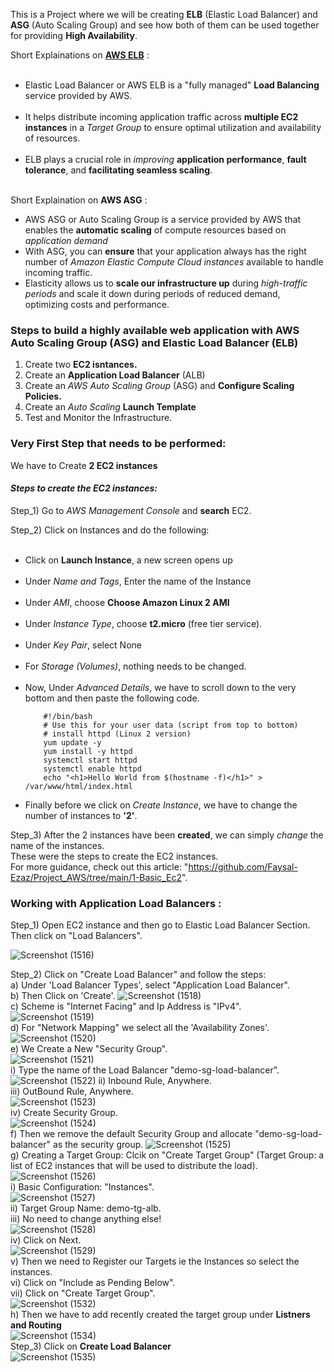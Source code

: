 This is a Project where we will be creating <b>ELB</b> (Elastic Load Balancer) and <b>ASG</b> (Auto Scaling Group) and see how both of them can be used together for providing <b>High Availability</b>.  

Short Explainations on <u><b>AWS ELB</b></u> :  
    <ul>   
      <li>Elastic Load Balancer or AWS ELB is a "fully managed" <b>Load Balancing</b> service provided by AWS.</li>  
      <li>It helps distribute incoming application traffic across <b>multiple EC2 instances</b> in a <i>Target Group</i> to ensure optimal utilization and availability of resources.</li>  
      <li>ELB plays a crucial role in <i>improving</i> <b>application performance</b>, <b>fault tolerance</b>, and <b>facilitating seamless scaling</b>.</li>  
    </ul>  

Short Explaination on <b>AWS ASG</b> : 
  <ul>
    <li>AWS ASG or Auto Scaling Group is a service provided by AWS that enables the <b>automatic scaling</b> of compute resources based on <i>application demand</i></li>  
    <li>With ASG, you can <b>ensure</b> that your application always has the right number of <i>Amazon Elastic Compute Cloud instances</i> available to handle incoming traffic.</li>  
    <li>Elasticity allows us to <b>scale our infrastructure up</b> during <i>high-traffic periods</i> and scale it down during periods of reduced demand, optimizing costs and performance.</li>
  </ul>  

  <h3>Steps to build a highly available web application with AWS Auto Scaling Group (ASG) and Elastic Load Balancer (ELB)</h3>  
  <ol>
    <li>Create two <b>EC2 isntances.</b> </li>  
    <li>Create an <b>Application Load Balancer</b> (ALB) </li>  
    <li>Create an <i>AWS Auto Scaling Group</i> (ASG) and <b>Configure Scaling Policies.</b></li>  
    <li>Create an <i>Auto Scaling</i> <b>Launch Template</b></li>  
    <li>Test and Monitor the Infrastructure.</li>
  </ol>  

<h3>Very First Step that needs to be performed: </h3>    

We have to Create <b>2 EC2 instances</b>  


<h4><i>Steps to create the EC2 instances:</i></h4>    

Step_1) Go to <i>AWS Management Console</i> and <b>search</b> EC2.    

Step_2) Click on Instances and do the following:  
    <ul>  
        <li>Click on <b>Launch Instance</b>, a new screen opens up</li>  
        <li>Under <i>Name and Tags</i>, Enter the name of the Instance</li>  
        <li>Under <i>AMI</i>, choose <b>Choose Amazon Linux 2 AMI</b></li>  
        <li>Under <i>Instance Type</i>, choose <b>t2.micro</b> (free tier service).</li>  
        <li>Under <i>Key Pair</i>, select None</li>  
        <li>For <i>Storage (Volumes)</i>, nothing needs to be changed. </li>  
        <li>Now, Under <i>Advanced Details</i>, we have to scroll down to the very bottom and then paste the following code. </li>  
  
        #!/bin/bash  
        # Use this for your user data (script from top to bottom)  
        # install httpd (Linux 2 version)  
        yum update -y  
        yum install -y httpd  
        systemctl start httpd  
        systemctl enable httpd  
        echo "<h1>Hello World from $(hostname -f)</h1>" > /var/www/html/index.html  
<li>Finally before we click on <i>Create Instance</i>, we have to change the number of instances to <b>'2'</b>.</li>        
</ul>      

Step_3) After the 2 instances have been <b>created</b>, we can simply <i>change</i> the name of the instances.  
These were the steps to create the EC2 instances.  
For more guidance, check out this article:  "https://github.com/Faysal-Ezaz/Project_AWS/tree/main/1-Basic_Ec2".  


<h3>Working with <b>Application Load Balancers</b> :</h3>  
Step_1) Open EC2 instance and then go to Elastic Load Balancer Section. Then click on "Load Balancers".    

![Screenshot (1516)](https://github.com/Faysal-Ezaz/Project_AWS/assets/95119493/c0380e3b-4421-42b9-9d02-fff154e7115b)  

Step_2) Click on "Create Load Balancer" and follow the steps:  
        a) Under 'Load Balancer Types', select "Application Load Balancer".   
        b) Then Click on 'Create'.
        ![Screenshot (1518)](https://github.com/Faysal-Ezaz/Project_AWS/assets/95119493/0fb72277-cbeb-4a21-976b-b1718c1cdadb)    
        c) Scheme is "Internet Facing" and Ip Address is "IPv4".  
        ![Screenshot (1519)](https://github.com/Faysal-Ezaz/Project_AWS/assets/95119493/6dd67486-8623-479e-bbbb-64093077022d)  
        d) For "Network Mapping"  we select all the 'Availability Zones'.  
        ![Screenshot (1520)](https://github.com/Faysal-Ezaz/Project_AWS/assets/95119493/48d4ae3d-0de6-43ad-9a7a-89bdb9fa1aae)  
        e) We Create a New "Security Group".  
        ![Screenshot (1521)](https://github.com/Faysal-Ezaz/Project_AWS/assets/95119493/1fcfb573-0172-4472-b0c7-ec4654331e84)  
            i) Type the name of the Load Balancer "demo-sg-load-balancer".  
            ![Screenshot (1522)](https://github.com/Faysal-Ezaz/Project_AWS/assets/95119493/97a97a33-7322-4aff-8cde-a012034a86ae)
            ii) Inbound Rule, Anywhere.   
            iii) OutBound Rule, Anywhere.  
            ![Screenshot (1523)](https://github.com/Faysal-Ezaz/Project_AWS/assets/95119493/9364d7e6-8c91-449a-804f-8161ff941413)  
            iv) Create Security Group.   
            ![Screenshot (1524)](https://github.com/Faysal-Ezaz/Project_AWS/assets/95119493/5b2cf109-b8b8-46d5-9b92-334740e330ea)  
        f) Then we remove the default Security Group and allocate "demo-sg-load-balancer" as the security group. 
        ![Screenshot (1525)](https://github.com/Faysal-Ezaz/Project_AWS/assets/95119493/30005f8d-6b4a-4a67-8322-274845a7058e)  
        g) Creating a Target Group: Clcik on "Create Target Group" (Target Group: a list of EC2 instances that will be used to distribute the load).  
            ![Screenshot (1526)](https://github.com/Faysal-Ezaz/Project_AWS/assets/95119493/8bf50b9d-e76a-4f5b-8b15-3780ff7f366c)  
            i) Basic Configuration: "Instances".   
            ![Screenshot (1527)](https://github.com/Faysal-Ezaz/Project_AWS/assets/95119493/bd1550e4-f0bd-4745-9adb-c02ebba15f29)  
            ii) Target Group Name: demo-tg-alb.  
            iii) No need to change anything else!  
            ![Screenshot (1528)](https://github.com/Faysal-Ezaz/Project_AWS/assets/95119493/03cfdca2-96cf-4d99-9afd-2d8077e206da)  
            iv) Click on Next.  
            ![Screenshot (1529)](https://github.com/Faysal-Ezaz/Project_AWS/assets/95119493/85928b80-714e-4524-b2d5-2dd856a0ec7a)  
            v) Then we need to Register our Targets ie the Instances so select the instances.  
            vi) Click on "Include as Pending Below".  
            vii) Click on "Create Target Group".  
            ![Screenshot (1532)](https://github.com/Faysal-Ezaz/Project_AWS/assets/95119493/c23f2c40-e793-4a4c-abc7-8588f83dbef1)  
        h) Then we have to add recently created the target group under <b>Listners and Routing</b>  
        ![Screenshot (1534)](https://github.com/Faysal-Ezaz/Project_AWS/assets/95119493/4257343f-31f3-4eb0-8f65-93acff689212)  
        Step_3) Click on <b>Create Load Balancer</b>  
        ![Screenshot (1535)](https://github.com/Faysal-Ezaz/Project_AWS/assets/95119493/0b7d3068-336b-4f6a-88ec-69a2a035fa0e)  

        
